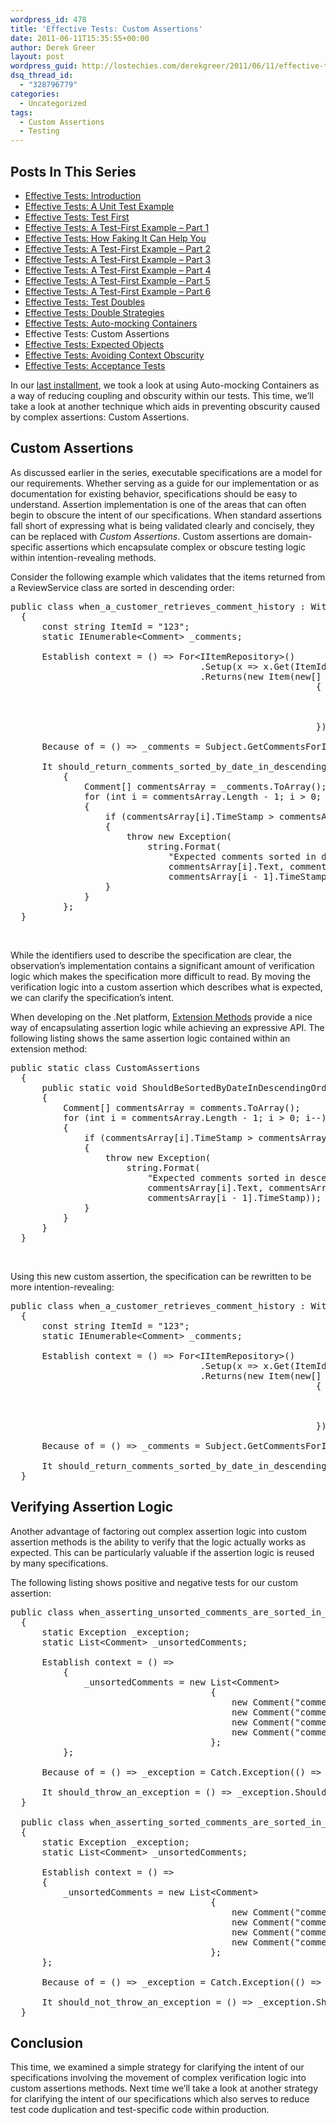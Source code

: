 ```yaml
---
wordpress_id: 478
title: 'Effective Tests: Custom Assertions'
date: 2011-06-11T15:35:55+00:00
author: Derek Greer
layout: post
wordpress_guid: http://lostechies.com/derekgreer/2011/06/11/effective-tests-custom-assertions/
dsq_thread_id:
  - "328796779"
categories:
  - Uncategorized
tags:
  - Custom Assertions
  - Testing
---
```

## Posts In This Series

<div>
  <ul>
    <li>
      <a href="https://lostechies.com/derekgreer/2011/03/07/effective-tests-introduction/">Effective Tests: Introduction</a>
    </li>
    <li>
      <a href="https://lostechies.com/derekgreer/2011/03/14/effective-tests-a-unit-test-example/">Effective Tests: A Unit Test Example</a>
    </li>
    <li>
      <a href="https://lostechies.com/derekgreer/2011/03/21/effective-tests-test-first/">Effective Tests: Test First</a>
    </li>
    <li>
      <a href="https://lostechies.com/derekgreer/2011/03/28/effective-tests-a-test-first-example-part-1/">Effective Tests: A Test-First Example – Part 1</a>
    </li>
    <li>
      <a href="https://lostechies.com/derekgreer/2011/03/29/effective-tests-how-faking-it-can-help-you/">Effective Tests: How Faking It Can Help You</a>
    </li>
    <li>
      <a href="https://lostechies.com/derekgreer/2011/04/04/effective-tests-a-test-first-example-part-2/">Effective Tests: A Test-First Example – Part 2</a>
    </li>
    <li>
      <a href="https://lostechies.com/derekgreer/2011/04/11/effective-tests-a-test-first-example-part-3/">Effective Tests: A Test-First Example – Part 3</a>
    </li>
    <li>
      <a href="https://lostechies.com/derekgreer/2011/04/24/effective-tests-a-test-first-example-part-4/">Effective Tests: A Test-First Example – Part 4</a>
    </li>
    <li>
      <a href="https://lostechies.com/derekgreer/2011/05/01/effective-tests-a-test-first-example-part-5/">Effective Tests: A Test-First Example – Part 5</a>
    </li>
    <li>
      <a href="https://lostechies.com/derekgreer/2011/05/12/effective-tests-a-test-first-example-part-6/">Effective Tests: A Test-First Example – Part 6</a>
    </li>
    <li>
      <a href="https://lostechies.com/derekgreer/2011/05/15/effective-tests-test-doubles/">Effective Tests: Test Doubles</a>
    </li>
    <li>
      <a href="https://lostechies.com/derekgreer/2011/05/26/effective-tests-double-strategies/">Effective Tests: Double Strategies</a>
    </li>
    <li>
      <a href="https://lostechies.com/derekgreer/2011/05/31/effective-tests-auto-mocking-containers/">Effective Tests: Auto-mocking Containers</a>
    </li>
    <li>
      Effective Tests: Custom Assertions
    </li>
    <li>
      <a href="https://lostechies.com/derekgreer/2011/06/24/effective-tests-expected-objects/">Effective Tests: Expected Objects</a>
    </li>
    <li>
      <a href="https://lostechies.com/derekgreer/2011/07/19/effective-tests-avoiding-context-obscurity/">Effective Tests: Avoiding Context Obscurity</a>
    </li>
    <li>
      <a href="https://lostechies.com/derekgreer/2011/09/05/effective-tests-acceptance-tests/">Effective Tests: Acceptance Tests</a>
    </li>
  </ul>
</div>

In our [last installment](https://lostechies.com/derekgreer/2011/05/31/effective-tests-auto-mocking-containers/), we took a look at using Auto-mocking Containers as a way of reducing coupling and obscurity within our tests. This time, we’ll take a look at another technique which aids in preventing obscurity caused by complex assertions: Custom Assertions.

## Custom Assertions

As discussed earlier in the series, executable specifications are a model for our requirements. Whether serving as a guide for our implementation or as documentation for existing behavior, specifications should be easy to understand. Assertion implementation is one of the areas that can often begin to obscure the intent of our specifications. When standard assertions fall short of expressing what is being validated clearly and concisely, they can be replaced with _Custom Assertions_. Custom assertions are domain-specific assertions which encapsulate complex or obscure testing logic within intention-revealing methods.

Consider the following example which validates that the items returned from a ReviewService class are sorted in descending order:

<pre class="prettyprint">public class when_a_customer_retrieves_comment_history : WithSubject&lt;ReviewService&gt;
  {
      const string ItemId = "123";
      static IEnumerable&lt;Comment&gt; _comments;

      Establish context = () =&gt; For&lt;IItemRepository&gt;()
                                    .Setup(x =&gt; x.Get(ItemId))
                                    .Returns(new Item(new[]
                                                          {
                                                              new Comment("comment 1", DateTime.MinValue.AddDays(1)),
                                                              new Comment("comment 2", DateTime.MinValue.AddDays(2)),
                                                              new Comment("comment 3", DateTime.MinValue.AddDays(3))
                                                          }));

      Because of = () =&gt; _comments = Subject.GetCommentsForItem(ItemId);
    
      It should_return_comments_sorted_by_date_in_descending_order = () =&gt;
          {
              Comment[] commentsArray = _comments.ToArray();
              for (int i = commentsArray.Length - 1; i &gt; 0; i--)
              {
                  if (commentsArray[i].TimeStamp &gt; commentsArray[i - 1].TimeStamp)
                  {
                      throw new Exception(
                          string.Format(
                              "Expected comments sorted in descending order, but found comment \'{0}\' on {1} after \'{2}\' on {3}",
                              commentsArray[i].Text, commentsArray[i].TimeStamp, commentsArray[i - 1].Text,
                              commentsArray[i - 1].TimeStamp));
                  }
              }
          };
  }</pre>

&#160;

While the identifiers used to describe the specification are clear, the observation’s implementation contains a significant amount of verification logic which makes the specification more difficult to read. By moving the verification logic into a custom assertion which describes what is expected, we can clarify the specification&#8217;s intent.

When developing on the .Net platform, [Extension Methods](http://en.wikipedia.org/wiki/Extension_method) provide a nice way of encapsulating assertion logic while achieving an expressive API. The following listing shows the same assertion logic contained within an extension method:

<pre class="prettyprint">public static class CustomAssertions
  {
      public static void ShouldBeSortedByDateInDescendingOrder(this IEnumerable&lt;Comment&gt; comments)
      {
          Comment[] commentsArray = comments.ToArray();
          for (int i = commentsArray.Length - 1; i &gt; 0; i--)
          {
              if (commentsArray[i].TimeStamp &gt; commentsArray[i - 1].TimeStamp)
              {
                  throw new Exception(
                      string.Format(
                          "Expected comments sorted in descending order, but found comment \'{0}\' on {1} after \'{2}\' on {3}",
                          commentsArray[i].Text, commentsArray[i].TimeStamp, commentsArray[i - 1].Text,
                          commentsArray[i - 1].TimeStamp));
              }
          }
      }
  }</pre>

&#160;

Using this new custom assertion, the specification can be rewritten to be more intention-revealing:

<pre class="prettyprint">public class when_a_customer_retrieves_comment_history : WithSubject&lt;ReviewService&gt;
  {
      const string ItemId = "123";
      static IEnumerable&lt;Comment&gt; _comments;

      Establish context = () =&gt; For&lt;IItemRepository&gt;()
                                    .Setup(x =&gt; x.Get(ItemId))
                                    .Returns(new Item(new[]
                                                          {
                                                              new Comment("comment 1", DateTime.MinValue.AddDays(1)),
                                                              new Comment("comment 2", DateTime.MinValue.AddDays(2)),
                                                              new Comment("comment 3", DateTime.MinValue.AddDays(3))
                                                          }));

      Because of = () =&gt; _comments = Subject.GetCommentsForItem(ItemId);

      It should_return_comments_sorted_by_date_in_descending_order = () =&gt; _comments.ShouldBeSortedByDateInDescendingOrder();
  }</pre>

## Verifying Assertion Logic

Another advantage of factoring out complex assertion logic into custom assertion methods is the ability to verify that the logic actually works as expected. This can be particularly valuable if the assertion logic is reused by many specifications.

The following listing shows positive and negative tests for our custom assertion:

<pre class="prettyprint">public class when_asserting_unsorted_comments_are_sorted_in_descending_order
  {
      static Exception _exception;
      static List&lt;Comment&gt; _unsortedComments;

      Establish context = () =&gt;
          {
              _unsortedComments = new List&lt;Comment&gt;
                                      {
                                          new Comment("comment 1", DateTime.MinValue.AddDays(1)),
                                          new Comment("comment 4", DateTime.MinValue.AddDays(4)),
                                          new Comment("comment 3", DateTime.MinValue.AddDays(3)),
                                          new Comment("comment 2", DateTime.MinValue.AddDays(2))
                                      };
          };

      Because of = () =&gt; _exception = Catch.Exception(() =&gt; _unsortedComments.ShouldBeSortedByDateInDescendingOrder());

      It should_throw_an_exception = () =&gt; _exception.ShouldBeOfType(typeof(Exception));
  }

  public class when_asserting_sorted_comments_are_sorted_in_descending_order
  {
      static Exception _exception;
      static List&lt;Comment&gt; _unsortedComments;

      Establish context = () =&gt;
      {
          _unsortedComments = new List&lt;Comment&gt;
                                      {
                                          new Comment("comment 4", DateTime.MinValue.AddDays(4)),
                                          new Comment("comment 3", DateTime.MinValue.AddDays(3)),
                                          new Comment("comment 2", DateTime.MinValue.AddDays(2)),
                                          new Comment("comment 1", DateTime.MinValue.AddDays(1))
                                      };
      };

      Because of = () =&gt; _exception = Catch.Exception(() =&gt; _unsortedComments.ShouldBeSortedByDateInDescendingOrder());

      It should_not_throw_an_exception = () =&gt; _exception.ShouldBeNull();
  }</pre>

## Conclusion

This time, we examined a simple strategy for clarifying the intent of our specifications involving the movement of complex verification logic into custom assertions methods. Next time we’ll take a look at another strategy for clarifying the intent of our specifications which also serves to reduce test code duplication and test-specific code within production.
